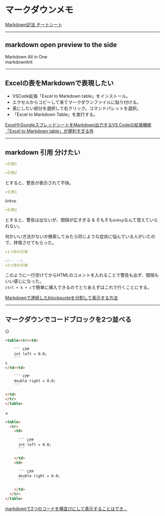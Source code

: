 # マークダウンメモ

[Markdown記法 チートシート](https://qiita.com/Qiita/items/c686397e4a0f4f11683d)

---

## markdown open preview to the side

Markdown All in One  
markdownlint  

---

## Excelの表をMarkdownで表現したい

- VSCode拡張「Excel to Markdown table」をインストール。  
- エクセルからコピーして来てマークダウンファイルに貼り付ける。  
- 表にしたい部分を選択して右クリック。コマンドパレットを選択。  
- 「Excel to Markdown Table」を実行する。  

[ExcelやGoogleスプレッドシートをMarkdown出力するVS Codeの拡張機能「Excel to Markdown table」が便利すぎる件](https://dev.classmethod.jp/articles/excel-to-markdown-table/)  

---

## markdown 引用 分けたい

``` md
>引用1

>引用2
```

とすると、警告が表示されて不快。  

``` md
>引用1

&nbsp

>引用2
```

とすると、警告は出ないが、間隔が広すぎる & そもそも`&nbsp`なんて覚えていられない。  

何かいい方法がないか検索してみたら同じような症状に悩んでいる人がいたので、拝借させてもらった。  

``` md
>1つ目の引用

<!-- -->
>2つ目の引用
```

このように一行空けてからHTMLのコメントを入れることで警告も出ず、間隔もいい感じになった。  
`ctrl + k + c`で簡単に挿入できるのでとりあえずはこれで行くことにする。  

[Markdownで連続したblockquoteを分割して表示する方法](https://www.umurausu.info/blog/archives/blockquotes-in-markdown.html)  

---

## マークダウンでコードブロックを2つ並べる

○  

``` html
<table><tr><td>

    ``` CPP
    int left = 0.0;
    ```
s
</td><td>

    ``` CPP
    double right = 0.0;
    ```

</td>
</tr>
</table>
```

×  

``` html
<table>
  <tr>
    <td>
      
      ``` CPP
      int left = 0.0;
      ```

    </td>
    <td>

      ``` CPP
      double right = 0.0;
      ```

    </td>
  </tr>
</table>
```

[markdownで2つのコードを横並びにして表示することはでき...](https://detail.chiebukuro.yahoo.co.jp/qa/question_detail/q14258031544)  
